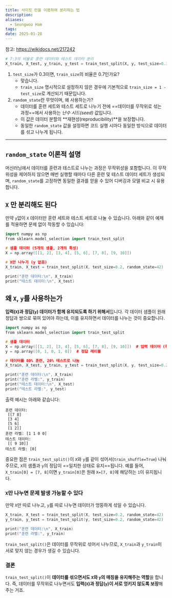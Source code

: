 ```yaml
---
title: 사이킷 런을 이용하여 분리하는 법
description: 
aliases:
  - Seungwoo Ham
tags: 
date: 2025-01-28
---
```

참고: https://wikidocs.net/217242

```python
# 7:3의 비율로 훈련 데이터와 테스트 데이터 분리
X_train, X_test, y_train, y_test = train_test_split(X, y, test_size=0.3, random_state=1234)
```

1. `test_size`가 0.3이면, `train_size`의 비율은 0.7인가요?
	- 맞습니다.
	- `train_size` 명시적으로 설정하지 않은 경우에 기본적으로 `train_size = 1 - test_size`로 계산되기 때문입니다.
2. `random_state`란 무엇이며, 왜 사용하는가?
	- 데이터를 훈련 세트와 테스트 세트로 나누기 전에 ==데이터를 무작위로 섞는 과정==에서 사용하는 *난수 시드(seed)* 값입니다.
	- 이 값은 데이터 분할의 **재현성(reproducibility)**을 보장합니다.
	- 동일한 `random_state` 값을 설정하면 코드 실행 시마다 동일한 방식으로 데이터를 섞고 나누게 됩니다.

---

## `random_state` 이론적 설명

머신러닝에서 데이터를 훈련과 테스트로 나누는 과정은 무작위성을 포함합니다. 이 무작위성을 제어하지 않으면 매번 실행할 때마다 다른 훈련 및 테스트 데이터 세트가 생성되며, `random_state`를 고정하면 동일한 결과를 얻을 수 있어 디버깅과 모델 비교 시 유용합니다.

## `X` 만 분리해도 된다

만약 `y`없이 `X` 데이터만 훈련 세트와 테스트 세트로 나눌 수 있습니다. 아래와 같이 예제를 적용하면 문제 없이 작동할 수 있습니다:

```cpp
import numpy as np
from sklearn.model_selection import train_test_split

# 샘플 데이터 (5개의 샘플, 2개의 특성)
X = np.array([[1, 2], [3, 4], [5, 6], [7, 8], [9, 10]])

# X만 나누기 (y 없음)
X_train, X_test = train_test_split(X, test_size=0.2, random_state=42)

print("훈련 데이터:\n", X_train)
print("테스트 데이터:\n", X_test)
```

## 왜 `X`, `y`를 사용하는가

**입력(`X`)과 정답(`y`) 데이터가 함께 유지되도록 하기 위해서**입니다. 각 데이터 샘플이 원래 정답과 쌍으로 묶여 있어야 하는데, 이를 유지하면서 데이터를 나누는 것이 중요합니다.

```cpp
import numpy as np
from sklearn.model_selection import train_test_split

# 샘플 데이터
X = np.array([[1, 2], [3, 4], [5, 6], [7, 8], [9, 10]])  # 입력 데이터 (특성 2개)
y = np.array([0, 1, 0, 1, 0])  # 정답 레이블

# 데이터를 80% 훈련, 20% 테스트로 나눔
X_train, X_test, y_train, y_test = train_test_split(X, y, test_size=0.2, random_state=42)

print("훈련 데이터:\n", X_train)
print("훈련 라벨:", y_train)
print("테스트 데이터:\n", X_test)
print("테스트 라벨:", y_test)
```

출력 예시는 아래와 같습니다:

```text
훈련 데이터:
 [[7 8]
 [3 4]
 [5 6]
 [1 2]]
훈련 라벨: [1 1 0 0]
테스트 데이터:
 [[ 9 10]]
테스트 라벨: [0]
```

중요한 점은 `train_test_split()`이 `X`와 `y`를 같이 섞어서(`train_shuffle=True`) 나눠주므로, `X`의 샘플과 `y`의 정답이 ==일치한 상태로 유지==됩니다. 예를 들어, `X_train[0] = [7, 8]`이면 `y_train[0]`은 원래 `X=[7, 8]`에 해당하는 `1`이 유지됩니다.

### `X`만 나누면 문제 발생 가능할 수 있다

만약 `X`만 따로 나누고, `y`를 따로 나누면 데이터가 엉뚱하게 섞일 수 있습니다.

```cpp
X_train, X_test = train_test_split(X, test_size=0.2, random_state=42)
y_train, y_test = train_test_split(y, test_size=0.2, random_state=42)

print("훈련 데이터:\n", X_train)
print("훈련 라벨:", y_train)
```

`train_test_split()`은 데이터를 무작위로 섞어서 나누므로, `X_train`과 `y_train`이 서로 맞지 않는 경우가 생길 수 있습니다.

### 결론

`train_test_split()`이 **데이터를 섞으면서도 `X`와 `y`의 매칭을 유지해주는 역할**을 합니다. 즉, 데이터를 무작위로 나누면서도 **입력(`X`)과 정답(`y`)이 서로 엉키지 않도록 보장**해주는 거죠.
